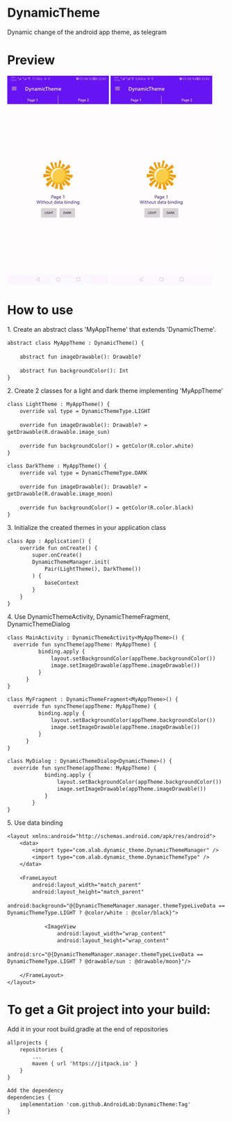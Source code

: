 # DynamicTheme
Dynamic change of the android app theme, as telegram

# Preview
![easy_drag](./app/assets/gif/1.gif)
![easy_drag](./app/assets/gif/2.gif)
# How to use
1\. Create an abstract class 'MyAppTheme' that extends 'DynamicTheme'.
```
abstract class MyAppTheme : DynamicTheme() {

    abstract fun imageDrawable(): Drawable?

    abstract fun backgroundColor(): Int
}
```

2\. Create 2 classes for a light and dark theme implementing 'MyAppTheme'
```
class LightTheme : MyAppTheme() {
    override val type = DynamicThemeType.LIGHT

    override fun imageDrawable(): Drawable? = getDrawable(R.drawable.image_sun)

    override fun backgroundColor() = getColor(R.color.white)
}
```
```
class DarkTheme : MyAppTheme() {
    override val type = DynamicThemeType.DARK

    override fun imageDrawable(): Drawable? = getDrawable(R.drawable.image_moon)

    override fun backgroundColor() = getColor(R.color.black)
}
```

3\. Initialize the created themes in your application class
```
class App : Application() {
    override fun onCreate() {
        super.onCreate()
        DynamicThemeManager.init(
            Pair(LightTheme(), DarkTheme())
        ) {
            baseContext
        }
    }
}
```

4\. Use DynamicThemeActivity, DynamicThemeFragment, DynamicThemeDialog
```
class MainActivity : DynamicThemeActivity<MyAppTheme>() {
  override fun syncTheme(appTheme: MyAppTheme) {
          binding.apply {
              layout.setBackgroundColor(appTheme.backgroundColor())
              image.setImageDrawable(appTheme.imageDrawable())
          }
      }
}
```
```
class MyFragment : DynamicThemeFragment<MyAppTheme>() {
  override fun syncTheme(appTheme: MyAppTheme) {
          binding.apply {
              layout.setBackgroundColor(appTheme.backgroundColor())
              image.setImageDrawable(appTheme.imageDrawable())
          }
      }
}
```
```
class MyDialog : DynamicThemeDialog<DynamicTheme>() {
  override fun syncTheme(appTheme: MyAppTheme) {
            binding.apply {
                layout.setBackgroundColor(appTheme.backgroundColor())
                image.setImageDrawable(appTheme.imageDrawable())
            }
        }
}
```

5\. Use data binding
```
<layout xmlns:android="http://schemas.android.com/apk/res/android">
    <data>
        <import type="com.alab.dynamic_theme.DynamicThemeManager" />
        <import type="com.alab.dynamic_theme.DynamicThemeType" />
    </data>

    <FrameLayout
        android:layout_width="match_parent"
        android:layout_height="match_parent"
        android:background="@{DynamicThemeManager.manager.themeTypeLiveData == DynamicThemeType.LIGHT ? @color/white : @color/black}">

            <ImageView
                android:layout_width="wrap_content"
                android:layout_height="wrap_content"
                android:src="@{DynamicThemeManager.manager.themeTypeLiveData == DynamicThemeType.LIGHT ? @drawable/sun : @drawable/moon}"/>
        
    </FrameLayout>
</layout>
```


# To get a Git project into your build:
Add it in your root build.gradle at the end of repositories
```
allprojects {
	repositories {
		...
		maven { url 'https://jitpack.io' }
	}
}
```
```
Add the dependency
dependencies {
	implementation 'com.github.AndroidLab:DynamicTheme:Tag'
}
```
